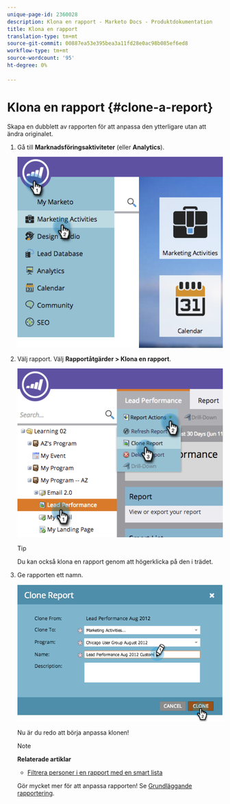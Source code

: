 ```yaml
---
unique-page-id: 2360028
description: Klona en rapport - Marketo Docs - Produktdokumentation
title: Klona en rapport
translation-type: tm+mt
source-git-commit: 00887ea53e395bea3a11fd28e0ac98b085ef6ed8
workflow-type: tm+mt
source-wordcount: '95'
ht-degree: 0%

---
```



# Klona en rapport {#clone-a-report}

Skapa en dubblett av rapporten för att anpassa den ytterligare utan att ändra originalet.

1. Gå till **Marknadsföringsaktiviteter** (eller **Analytics**).

   ![](assets/image2014-9-16-14-3a23-3a46.png)

1. Välj rapport. Välj **Rapportåtgärder > Klona en rapport**.

   ![](assets/image2014-9-16-14-3a23-3a53.png)

   >[!TIP]
   >
   >Du kan också klona en rapport genom att högerklicka på den i trädet.

1. Ge rapporten ett namn.

   ![](assets/image2014-9-16-14-3a23-3a57.png)

   Nu är du redo att börja anpassa klonen!

   >[!NOTE]
   >
   >**Relaterade artiklar**
   >
   >    
   >    
   >    * [Filtrera personer i en rapport med en smart lista](../../../../product-docs/reporting/basic-reporting/editing-reports/filter-people-in-a-report-with-a-smart-list.md)


   Gör mycket mer för att anpassa rapporten! Se [Grundläggande rapportering](http://docs.marketo.com/display/docs/basic+reporting).

